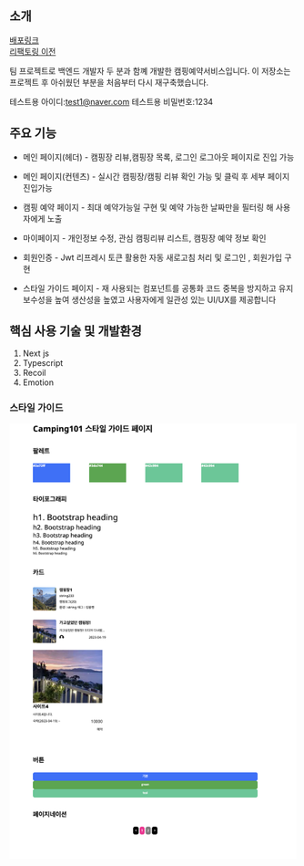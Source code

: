 ## 소개

[배포링크](https://vercel.live/link/camping101-refector.vercel.app?via=project-overview-visit-button)  
[리팩토링 이전]("https://github.com/gn753/camping101_Front.git)

팀 프로젝트로 백엔드 개발자 두 분과 함꼐 개발한 캠핑예약서비스입니다.
이 저장소는 프로젝트 후 아쉬웠던 부분을 처음부터 다시 재구축했습니다.

테스트용 아이디:test1@naver.com
테스트용 비밀번호:1234

## 주요 기능

- 메인 페이지(헤더) - 캠핑장 리뷰,캠핑장 목록, 로그인 로그아웃 페이지로 진입 가능

- 메인 페이지(컨텐츠) - 실시간 캠핑장/캠핑 리뷰 확인 가능 및 클릭 후 세부 페이지 진입가능

- 캠핑 예약 페이지 - 최대 예약가능일 구현 및 예약 가능한 날짜만을 필터링 해 사용자에게 노출

- 마이페이지 - 개인정보 수정, 관심 캠핑리뷰 리스트, 캠핑장 예약 정보 확인

- 회원인증 - Jwt 리프레시 토큰 활용한 자동 새로고침 처리 및 로그인 , 회원가입 구현

- 스타일 가이드 페이지 - 재 사용되는 컴포넌트를 공통화 코드 중복을 방지하고 유지 보수성을 높여 생산성을 높였고 사용자에게 일관성 있는 UI/UX를 제공합니다

## 핵심 사용 기술 및 개발환경

1. Next js
2. Typescript
3. Recoil
4. Emotion

### 스타일 가이드

![image](./documents/imgs/styleguide-01.png)
